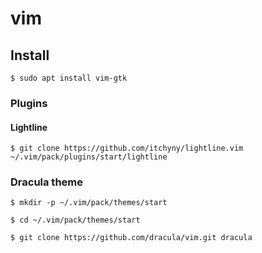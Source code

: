 # vim

## Install

```shell
$ sudo apt install vim-gtk
```

### Plugins

#### Lightline

```shell
$ git clone https://github.com/itchyny/lightline.vim ~/.vim/pack/plugins/start/lightline
```

### Dracula theme

```shell
$ mkdir -p ~/.vim/pack/themes/start

$ cd ~/.vim/pack/themes/start

$ git clone https://github.com/dracula/vim.git dracula
```

